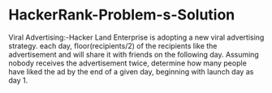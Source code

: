 # HackerRank-Problem-s-Solution
Viral Advertising:-Hacker Land Enterprise is adopting a new viral advertising strategy. each day, floor(recipients/2) of the recipients like the advertisement and will share it with  friends on the following day. Assuming nobody receives the advertisement twice, determine how many people have liked the ad by the end of a given day, beginning with launch day as day 1.
